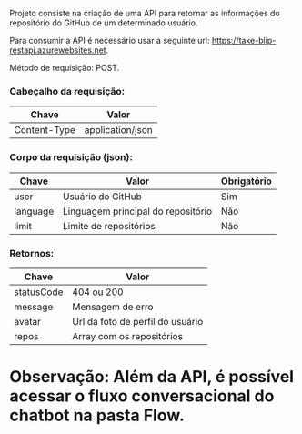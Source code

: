 Projeto consiste na criação de uma API para retornar as informações do repositório do GitHub de um determinado usuário.

Para consumir a API é necessário usar a seguinte url: https://take-blip-restapi.azurewebsites.net.

Método de requisição: POST.

### Cabeçalho da requisição:

| Chave        | Valor            |
| ---          | ---              |
| Content-Type | application/json |

### Corpo da requisição (json):

| Chave    | Valor                              | Obrigatório |
| ---      | ---                                |         --- |
| user     | Usuário do GitHub                  | Sim         |
| language | Linguagem principal do repositório | Não         |
| limit    | Limite de repositórios             | Não         |

### Retornos:

| Chave      | Valor                            |
| ---        | ---                              |
| statusCode | 404 ou 200                       |
| message    | Mensagem de erro                 |
| avatar     | Url da foto de perfil do usuário |
| repos      | Array com os repositórios        |

# Observação: Além da API, é possível acessar o fluxo conversacional do chatbot na pasta Flow.